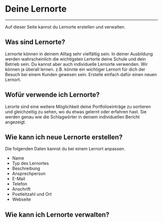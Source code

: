 # Deine Lernorte

- - - 

Auf dieser Seite kannst du Lernorte erstellen und verwalten.

## Was sind Lernorte?
Lernorte können in deinem Alltag sehr vielfältig sein. In deiner Ausbildung werden wahrscheinlich die wichtigsten Lertorte deine Schule und dein Betrieb sein. Du kannst aber auch individuelle Lernorte verwenden. Wir können ja überall lernen. z.B. könnte ein wichtiger Lernort für dich der Besuch bei einem Kunden gewesen sein. Erstelle einfach dafür einen neuen Lernort.

## Wofür verwende ich Lernorte?
Lerorte sind eine weitere Möglichkeit deine Portfolioeinträge zu sortieren und gleichzeitig zu sehen, wo du etwas gelernt oder erfahren hast. Sie werden genau wie die Schlagwörter in deinem individuellen Bericht angezeigt.

## Wie kann ich neue Lernorte erstellen?

Die folgenden Daten kannst du bei einem Lernort anpassen.

* Name
* Typ des Lernortes
* Beschreibung
* Ansprechperson
* E-Mail
* Telefon
* Anschrift
* Postleitzahl und Ort
* Webseite


## Wie kann ich Lernorte verwalten?

